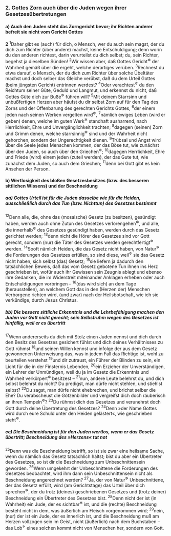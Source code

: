 ### 2. Gottes Zorn auch über die Juden wegen ihrer Gesetzesübertretungen

#### a) Auch den Juden steht das Zorngericht bevor; ihr Richten anderer befreit sie nicht vom Gericht Gottes

__2__
<sup>1</sup>Daher gibt es (auch) für dich, o Mensch, wer du auch sein magst, der du dich zum Richter (über andere) machst, keine Entschuldigung; denn worin du den anderen richtest, darin verurteilst du dich selbst; du, sein Richter, begehst ja dieselben Sünden!
<sup>2</sup>Wir wissen aber, daß Gottes Gericht<sup title="oder: Urteil">&#x2732;</sup> der Wahrheit gemäß über die ergeht, welche derartiges verüben.
<sup>3</sup>Rechnest du etwa darauf, o Mensch, der du dich zum Richter über solche Übeltäter machst und doch selber das Gleiche verübst, daß du dem Urteil Gottes (beim jüngsten Gericht) entrinnen werdest?
<sup>4</sup>Oder verachtest<sup title="= verkennst">&#x2732;</sup> du den Reichtum seiner Güte, Geduld und Langmut, und erkennst du nicht, daß Gottes Güte dich zur Buße<sup title="= Sinnesänderung">&#x2732;</sup> führen will?
<sup>5</sup>Mit deinem Starrsinn und unbußfertigen Herzen aber häufst du dir selbst Zorn auf für den Tag des Zorns und der Offenbarung des gerechten Gerichts Gottes,
<sup>6</sup>der einem jeden nach seinen Werken vergelten wird<sup title="Ps 62,13">&#x2732;</sup>,
<sup>7</sup>nämlich ewiges Leben (wird er geben) denen, welche im guten Werk<sup title="oder: im Tun des Guten">&#x2732;</sup> standhaft ausharrend, nach Herrlichkeit, Ehre und Unvergänglichkeit trachten;
<sup>8</sup>dagegen (seinen) Zorn und Grimm denen, welche starrsinnig<sup title="oder: eigenwillig">&#x2732;</sup> sind und der Wahrheit nicht gehorchen, sondern der Ungerechtigkeit dienen.
<sup>9</sup>Trübsal und Angst wird über die Seele jedes Menschen kommen, der das Böse tut, wie zunächst über den Juden, so auch über den Griechen<sup title="vgl. 1,16">&#x2732;</sup>;
<sup>10</sup>dagegen Herrlichkeit, Ehre und Friede (wird) einem jeden (zuteil werden), der das Gute tut, wie zunächst dem Juden, so auch dem Griechen;
<sup>11</sup>denn bei Gott gibt es kein Ansehen der Person.

#### b) Wertlosigkeit des bloßen Gesetzesbesitzes (bzw. des besseren sittlichen Wissens) und der Beschneidung

##### aa) Gottes Urteil ist für die Juden dasselbe wie für die Heiden, ausschließlich durch das Tun (bzw. Nichttun) des Gesetzes bestimmt

<sup>12</sup>Denn alle, die, ohne das (mosaische) Gesetz (zu besitzen), gesündigt haben, werden auch ohne Zutun des Gesetzes verlorengehen<sup title="= dem Verderben anheimfallen">&#x2732;</sup>, und alle, die innerhalb<sup title="= im Besitz">&#x2732;</sup> des Gesetzes gesündigt haben, werden durch das Gesetz gerichtet werden;
<sup>13</sup>denn nicht die Hörer des Gesetzes sind vor Gott gerecht, sondern (nur) die Täter des Gesetzes werden gerechtfertigt<sup title="= gerechtgesprochen">&#x2732;</sup> werden.
<sup>14</sup>Sooft nämlich Heiden, die das Gesetz nicht haben, von Natur<sup title="= von sich aus">&#x2732;</sup> die Forderungen des Gesetzes erfüllen, so sind diese, weil<sup title="oder: wiewohl">&#x2732;</sup> sie das Gesetz nicht haben, sich selbst (das) Gesetz;
<sup>15</sup>sie liefern ja dadurch den tatsächlichen Beweis, daß das vom Gesetz gebotene Tun ihnen ins Herz geschrieben ist, wofür auch ihr Gewissen sein Zeugnis ablegt und ebenso ihre Gedanken, die im Widerstreit miteinander Anklagen erheben oder auch Entschuldigungen vorbringen –
<sup>16</sup>(das wird sich) an dem Tage (herausstellen), an welchem Gott das in den (Herzen der) Menschen Verborgene richten wird, (und zwar) nach der Heilsbotschaft, wie ich sie verkündige, durch Jesus Christus.

##### bb) Die bessere sittliche Erkenntnis und die Lehrbefähigung machen den Juden vor Gott nicht gerecht; sein Selbstruhm wegen des Gesetzes ist hinfällig, weil er es übertritt

<sup>17</sup>Wenn andererseits du dich mit Stolz einen Juden nennst und dich durch den Besitz des Gesetzes gesichert fühlst und dich deines Verhältnisses zu Gott rühmst
<sup>18</sup>und seinen Willen kennst und infolge der aus dem Gesetz gewonnenen Unterweisung das, was in jedem Fall das Richtige ist, wohl zu beurteilen verstehst
<sup>19</sup>und dir zutraust, ein Führer der Blinden zu sein, ein Licht für die in der Finsternis Lebenden,
<sup>20</sup>ein Erzieher der Unverständigen, ein Lehrer der Unmündigen, weil du ja im Gesetz die Erkenntnis und Wahrheit verkörpert<sup title="= deutlich dargestellt">&#x2732;</sup> besitzest –
<sup>21</sup>nun, andere Leute belehrst du, und dich selbst belehrst du nicht? Du predigst, man dürfe nicht stehlen, und stiehlst selbst?
<sup>22</sup>Du sagst, man dürfe nicht ehebrechen, und brichst selber die Ehe? Du verabscheust die Götzenbilder und vergreifst dich doch räuberisch an ihren Tempeln<sup title="vgl. 5.Mose 7,25-26">&#x2732;</sup>?
<sup>23</sup>Du rühmst dich des Gesetzes und verunehrst doch Gott durch deine Übertretung des Gesetzes?
<sup>24</sup>Denn »der Name Gottes wird durch eure Schuld unter den Heiden gelästert«, wie geschrieben steht<sup title="Jes 52,5; Hes 36,20.23">&#x2732;</sup>.

##### cc) Die Beschneidung ist für den Juden wertlos, wenn er das Gesetz übertritt; Beschneidung des »Herzens« tut not

<sup>25</sup>Denn was die Beschneidung betrifft, so ist sie zwar eine heilsame Sache, wenn du nämlich das Gesetz tatsächlich hältst; bist du aber ein Übertreter des Gesetzes, so ist dir die Beschneidung zum Unbeschnittensein geworden.
<sup>26</sup>Wenn umgekehrt der Unbeschnittene die Forderungen des Gesetzes beobachtet, wird ihm dann sein Unbeschnittensein nicht als Beschneidung angerechnet werden?
<sup>27</sup>Ja, der von Natur<sup title="= leiblich">&#x2732;</sup> Unbeschnittene, der das Gesetz erfüllt, wird (am Gerichtstage) das Urteil über dich sprechen<sup title="= deine Verurteilung bewirken">&#x2732;</sup>, der du trotz (deines) geschriebenen Gesetzes und (trotz deiner) Beschneidung ein Übertreter des Gesetzes bist.
<sup>28</sup>Denn nicht der ist (in Wahrheit) ein Jude, der es sichtbar<sup title="= äußerlich">&#x2732;</sup> ist, und die (rechte) Beschneidung besteht nicht in dem, was äußerlich am Fleisch vorgenommen wird;
<sup>29</sup>nein, (nur) der ist ein Jude, der es innerlich ist, und die Beschneidung muß am Herzen vollzogen sein im Geist, nicht (äußerlich) nach dem Buchstaben – das Lob<sup title="oder: die Anerkennung">&#x2732;</sup> eines solchen kommt nicht von Menschen her, sondern von Gott.